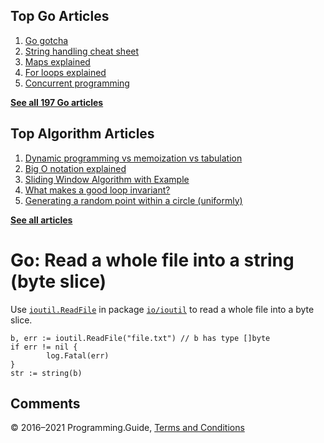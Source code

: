 ## Top Go Articles

1.  [Go gotcha](go-gotcha.html)
2.  [String handling cheat sheet](string-functions-reference-cheat-sheet.html)
3.  [Maps explained](maps-explained.html)
4.  [For loops explained](for-loop.html)
5.  [Concurrent programming](go-concurrency-tutorial.html)

[**See all 197 Go articles**](index.html)

## Top Algorithm Articles

1.  [Dynamic programming vs memoization vs tabulation](../dynamic-programming-vs-memoization-vs-tabulation.html)
2.  [Big O notation explained](../big-o-notation-explained.html)
3.  [Sliding Window Algorithm with Example](../sliding-window-example.html)
4.  [What makes a good loop invariant?](../what-makes-a-good-loop-invariant.html)
5.  [Generating a random point within a circle (uniformly)](../random-point-within-circle.html)

[**See all articles**](../index.html)

# Go: Read a whole file into a string (byte slice)

Use [`ioutil.ReadFile`](https://golang.org/pkg/io/ioutil/#ReadFile) in package [`io/ioutil`](https://golang.org/pkg/io/ioutil/) to read a whole file into a byte slice.

    b, err := ioutil.ReadFile("file.txt") // b has type []byte
    if err != nil {
            log.Fatal(err)
    }
    str := string(b)

## Comments



© 2016–2021 Programming.Guide, [Terms and Conditions](../terms-and-conditions.html)
